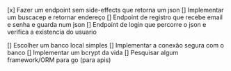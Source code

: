 <!-- Faremos agora:  -->
[x] Fazer um endpoint sem side-effects que retorna um json
[] Implementar um buscacep e retornar endereço
[] Endpoint de registro que recebe email e senha e guarda num json
[] Endpoint de login que percorre o json e verifica a existencia do usuario

<!-- Depois faremos: -->
[] Escolher um banco local simples
[] Implementar a conexão segura com o banco
[] Implementar um bcrypt da vida
[] Pesquisar algum framework/ORM para go (para apis)
